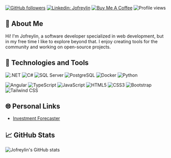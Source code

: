 
[![GitHub followers](https://img.shields.io/github/followers/Jofreylin?style=social)](https://github.com/Jofreylin)
[![Linkedin: Jofreylin](https://img.shields.io/badge/-jofreylinpv-blue?style=flat-square&logo=Linkedin&logoColor=white&link=https://www.linkedin.com/in/jofreylinpv/)](https://www.linkedin.com/in/jofreylinpv/)
[![Buy Me A Coffee](https://img.shields.io/badge/-%F0%9F%8D%BA%20Buy%20Me%20A%20Coffee-FFDD00?style=flat-square&logo=buy-me-a-coffee&logoColor=black&link=https://buymeacoffee.com/jofreylinpy)](https://buymeacoffee.com/jofreylinpy)
![Profile views](https://komarev.com/ghpvc/?username=Jofreylin&color=brightgreen)

## 👋 About Me
Hi! I'm Jofreylin, a software developer specialized in web development, but in my free time I like to explore beyond that. I enjoy creating tools for the community and working on open-source projects.

## 🔧 Technologies and Tools

![.NET](https://img.shields.io/badge/-.NET-512BD4?style=flat&logo=dot-net&logoColor=white)
![C#](https://img.shields.io/badge/-C%23-239120?style=flat&logo=c-sharp&logoColor=white)
![SQL Server](https://img.shields.io/badge/-SQL%20Server-CC2927?style=flat&logo=microsoft-sql-server&logoColor=white)
![PostgreSQL](https://img.shields.io/badge/-PostgreSQL-336791?style=flat&logo=postgresql&logoColor=white)
![Docker](https://img.shields.io/badge/-Docker-2496ED?style=flat&logo=docker&logoColor=white)
![Python](https://img.shields.io/badge/-Python-3776AB?style=flat&logo=python&logoColor=white)

![Angular](https://img.shields.io/badge/-Angular-DD0031?style=flat&logo=angular&logoColor=white)
![TypeScript](https://img.shields.io/badge/-TypeScript-007ACC?style=flat&logo=typescript&logoColor=white)
![JavaScript](https://img.shields.io/badge/-JavaScript-F7DF1E?style=flat&logo=javascript&logoColor=black)
![HTML5](https://img.shields.io/badge/-HTML5-E34F26?style=flat&logo=html5&logoColor=white)
![CSS3](https://img.shields.io/badge/-CSS3-1572B6?style=flat&logo=css3&logoColor=white)
![Bootstrap](https://img.shields.io/badge/-Bootstrap-563D7C?style=flat&logo=bootstrap&logoColor=white)
![Tailwind CSS](https://img.shields.io/badge/-Tailwind%20CSS-38B2AC?style=flat&logo=tailwind-css&logoColor=white)


## 🌐 Personal Links

- [Investment Forecaster](https://forecaster.byjofrey.com/)

## 📈 GitHub Stats

![Jofreylin's GitHub stats](https://github-readme-stats.vercel.app/api?username=Jofreylin&show_icons=true&theme=radical&hide=issues,contribs&hide_rank=true)



